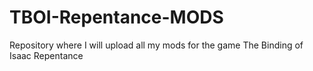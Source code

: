 # TBOI-Repentance-MODS
Repository where I will upload all my mods for the game The Binding of Isaac Repentance
